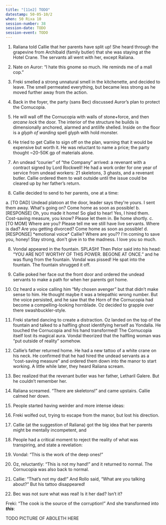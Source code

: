 ```yaml
---
title: "[11e2] TODO"
datestamp: 50-05-10/2
when: 50 Rixa 10
session-number: 38
session-date: TODO
session-event: TODO
---
```


1. Raliana told Callie that her parents have split up! She heard through the grapevine from Archibald (family butler) that she was staying at the Hotel Crane. The servants all went with her, except Raliana.
2. Nate on Auror: “I hate this gnome so much. He reminds me of a mall cop.”
3. Freki smelled a strong unnatural smell in the kitchenette, and decided to leave. The smell permeated everything, but became less strong as he moved further away from the action.
4. Back in the foyer, the party (sans Bec) discussed Auror’s plan to protect the Cornucopia.

  1. He will wall off the Cornucopia with walls of stone+force, and then *arcane lock* the door. The interior of the structure he builds is dimensionally anchored, alarmed and antilife shelled. Inside on the floor is a *glyph of warding* spell glyph with hold monster.
  2. He tried to get Callie to sign off on the plan, warning that it would be expensive but worth it. He was reluctant to name a price; the party thought ~20-50K gp of materials alone.

5. An undead “courier” of “the Company” arrived: a revenant with a contract signed by Lord Rockwell! He had a work order for one year of service from undead workers: 21 skeletons, 3 ghasts, and a revenant butler. Callie ordered them to wait outside until the issue could be cleared up by her father’s return.
6. Callie decided to send to her parents, one at a time:

  a. [TO DAD] Undead platoon at the door, leader says they're yours. I sent them away. What's going on? Come home as soon as possible!
  b. [RESPONSE] Oh, you made it home! So glad to hear! Yes, I hired them. Cost-saving measure, you know? Please let them in. Be home shortly.
  c. [TO MOM] Where are you? Please tell me we still have live servants. Where is dad? Are you getting divorced? Come home as soon as possible!
  d. [RESPONSE] \*emotional voice\* Callie? Where are you?? I'm coming to save you, honey! Stay strong, don't give in to the madness. I love you so much.

8. Vondal appeared in the fountain. SPLASH! Then Pelor said into his head: “YOU ARE NOT WORTHY OF THIS POWER. BEGONE AT ONCE.” and he was flung from the fountain. Vondal was pissed! He spat into the fountain. The fountain shrugged it off.
9. Callie poked her face out the front door and ordered the undead servants to make a path for when her parents got home.
10. Oz heard a voice calling him “My chosen avenger” but that didn’t make sense to him. He thought maybe it was a telepathic wrong number. But the voice persisted, and he saw that the Horn of the Cornucopia had become a compelling-looking hornblade. Oz decided to grapple over there swashbuckler-style.
11. Freki started dancing to create a distraction. Oz landed on the top of the fountain and talked to a halfling ghost identifying herself as Yondalla. He touched the Cornucopia and his hand transformed! The Cornucopia itself lost its magical aura. Vondal theorized that the halfling woman was “put outside of reality” somehow.
12. Callie’s father returned home. He had a new tattoo of a white crane on his neck. He confirmed that he had hired the undead servants as a “cost-saving measure” and ordered them down into the manor to start working. A little while later, they heard Raliana scream.
13. Bec realized that the revenant butler was her father, Letharil Galere. But he couldn’t remember her.
14. Raliana screamed. “There are skeletons!” and came upstairs. Callie calmed her down.
15. People started having weirder and more intense ideas:

  1. Freki wolfed out, trying to escape from the manor, but lost his direction.
  2. Callie (at the suggestion of Raliana) got the big idea that her parents might be mentally incompetent, and

16. People had a critical moment to reject the reality of what was transpiring, and state a revelation:

  1. Vondal: “This is the work of the deep ones!”
  2. Oz, reluctantly: “This is not my hand!” and it returned to normal. The Cornucopia was also back to normal.
  3. Callie: “That’s not my dad!” And Rollo said, “What are you talking about?” But his tattoo disappeared!
  4. Bec was not sure what was real! Is it her dad? Isn’t it?

Freki: “The cook is the source of the corruption!” And she transformed into ***this***:

TODO PICTURE OF ABOLETH HERE
